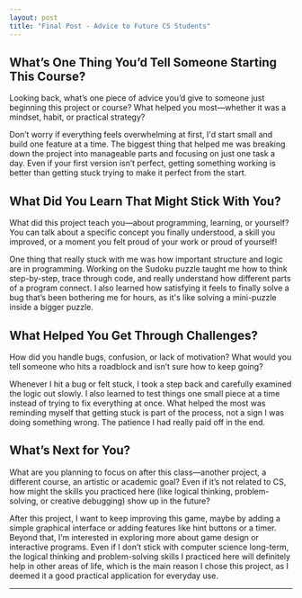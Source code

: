 ```yaml
---
layout: post
title: "Final Post - Advice to Future CS Students"
---
```


## What’s One Thing You’d Tell Someone Starting This Course?

Looking back, what’s one piece of advice you’d give to someone just beginning this project or course? What helped you most—whether it was a mindset, habit, or practical strategy? 

Don’t worry if everything feels overwhelming at first, I'd start small and build one feature at a time. The biggest thing that helped me was breaking down the project into manageable parts and focusing on just one task a day. Even if your first version isn’t perfect, getting something working is better than getting stuck trying to make it perfect from the start.

## What Did You Learn That Might Stick With You?

What did this project teach you—about programming, learning, or yourself? You can talk about a specific concept you finally understood, a skill you improved, or a moment you felt proud of your work or proud of yourself!

One thing that really stuck with me was how important structure and logic are in programming. Working on the Sudoku puzzle taught me how to think step-by-step, trace through code, and really understand how different parts of a program connect. I also learned how satisfying it feels to finally solve a bug that’s been bothering me for hours, as it's like solving a mini-puzzle inside a bigger puzzle.

## What Helped You Get Through Challenges?

How did you handle bugs, confusion, or lack of motivation? What would you tell someone who hits a roadblock and isn’t sure how to keep going?

Whenever I hit a bug or felt stuck, I took a step back and carefully examined the logic out slowly. I also learned to test things one small piece at a time instead of trying to fix everything at once. What helped the most was reminding myself that getting stuck is part of the process, not a sign I was doing something wrong. The patience I had really paid off in the end.

## What’s Next for You?

What are you planning to focus on after this class—another project, a different course, an artistic or academic goal? Even if it’s not related to CS, how might the skills you practiced here (like logical thinking, problem-solving, or creative debugging) show up in the future?

After this project, I want to keep improving this game, maybe by adding a simple graphical interface or adding features like hint buttons or a timer. Beyond that, I’m interested in exploring more about game design or interactive programs. Even if I don’t stick with computer science long-term, the logical thinking and problem-solving skills I practiced here will definitely help in other areas of life, which is the main reason I chose this project, as I deemed it a good practical application for everyday use.


---
